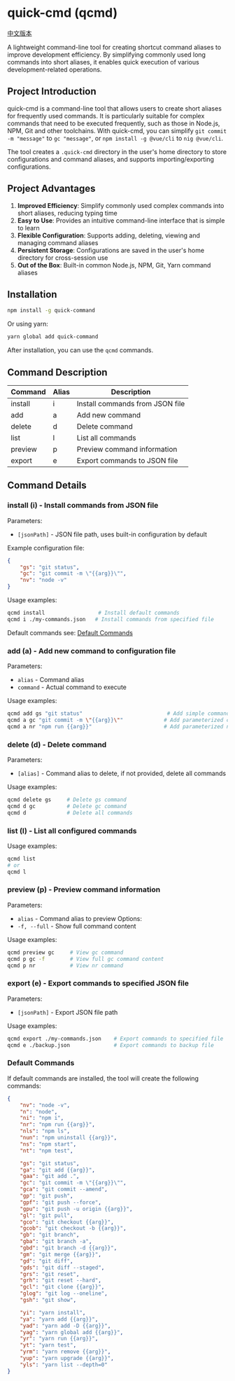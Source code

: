 # quick-cmd (qcmd)

[中文版本](./README.md)

A lightweight command-line tool for creating shortcut command aliases to improve development efficiency. By simplifying commonly used long commands into short aliases, it enables quick execution of various development-related operations.

## Project Introduction

quick-cmd is a command-line tool that allows users to create short aliases for frequently used commands. It is particularly suitable for complex commands that need to be executed frequently, such as those in Node.js, NPM, Git and other toolchains. With quick-cmd, you can simplify `git commit -m "message"` to `gc "message"`, or `npm install -g @vue/cli` to `nig @vue/cli`.

The tool creates a `.quick-cmd` directory in the user's home directory to store configurations and command aliases, and supports importing/exporting configurations.

## Project Advantages

1. **Improved Efficiency**: Simplify commonly used complex commands into short aliases, reducing typing time
2. **Easy to Use**: Provides an intuitive command-line interface that is simple to learn
3. **Flexible Configuration**: Supports adding, deleting, viewing and managing command aliases
4. **Persistent Storage**: Configurations are saved in the user's home directory for cross-session use
5. **Out of the Box**: Built-in common Node.js, NPM, Git, Yarn command aliases

## Installation

```bash
npm install -g quick-command
```

Or using yarn:

```bash
yarn global add quick-command
```

After installation, you can use the `qcmd` commands.

## Command Description

| Command | Alias | Description |
|---------|-------|-------------|
| install | i | Install commands from JSON file |
| add | a | Add new command |
| delete | d | Delete command |
| list | l | List all commands |
| preview | p | Preview command information |
| export | e | Export commands to JSON file |

## Command Details

### install (i) - Install commands from JSON file

Parameters:
- `[jsonPath]` - JSON file path, uses built-in configuration by default

Example configuration file:
```json
{
    "gs": "git status",
    "gc": "git commit -m \"{{arg}}\"",
    "nv": "node -v"
}
```

Usage examples:
```bash
qcmd install                 # Install default commands
qcmd i ./my-commands.json   # Install commands from specified file
```

Default commands see: [Default Commands](#default-commands)

### add (a) - Add new command to configuration file

Parameters:
- `alias` - Command alias
- `command` - Actual command to execute

Usage examples:
```bash
qcmd add gs "git status"                           # Add simple command alias
qcmd a gc "git commit -m \"{{arg}}\""             # Add parameterized command alias
qcmd a nr "npm run {{arg}}"                       # Add parameterized npm command alias
```

### delete (d) - Delete command

Parameters:
- `[alias]` - Command alias to delete, if not provided, delete all commands

Usage examples:
```bash
qcmd delete gs     # Delete gs command
qcmd d gc          # Delete gc command
qcmd d             # Delete all commands
```

### list (l) - List all configured commands

Usage examples:
```bash
qcmd list
# or
qcmd l
```

### preview (p) - Preview command information

Parameters:
- `alias` - Command alias to preview
Options:
- `-f, --full` - Show full command content

Usage examples:
```bash
qcmd preview gc     # View gc command
qcmd p gc -f        # View full gc command content
qcmd p nr           # View nr command
```

### export (e) - Export commands to specified JSON file

Parameters:
- `[jsonPath]` - Export JSON file path

Usage examples:
```bash
qcmd export ./my-commands.json    # Export commands to specified file
qcmd e ./backup.json              # Export commands to backup file
```

### Default Commands

If default commands are installed, the tool will create the following commands:

```json
{
    "nv": "node -v",
    "n": "node",
    "ni": "npm i",
    "nr": "npm run {{arg}}",
    "nls": "npm ls",
    "nun": "npm uninstall {{arg}}",
    "ns": "npm start",
    "nt": "npm test",

    "gs": "git status",
    "ga": "git add {{arg}}",
    "gaa": "git add .",
    "gc": "git commit -m \"{{arg}}\"",
    "gca": "git commit --amend",
    "gp": "git push",
    "gpf": "git push --force",
    "gpu": "git push -u origin {{arg}}",
    "gl": "git pull",
    "gco": "git checkout {{arg}}",
    "gcob": "git checkout -b {{arg}}",
    "gb": "git branch",
    "gba": "git branch -a",
    "gbd": "git branch -d {{arg}}",
    "gm": "git merge {{arg}}",
    "gd": "git diff",
    "gds": "git diff --staged",
    "grs": "git reset",
    "grh": "git reset --hard",
    "gcl": "git clone {{arg}}",
    "glog": "git log --oneline",
    "gsh": "git show",

    "yi": "yarn install",
    "ya": "yarn add {{arg}}",
    "yad": "yarn add -D {{arg}}",
    "yag": "yarn global add {{arg}}",
    "yr": "yarn run {{arg}}",
    "yt": "yarn test",
    "yrm": "yarn remove {{arg}}",
    "yup": "yarn upgrade {{arg}}",
    "yls": "yarn list --depth=0"
}
```